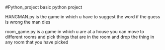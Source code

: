 #Python_project
basic python project



HANGMAN.py is the game in which u have to suggest the word if the guess is wrong the man dies

room_game.py is a game in which u are at a house you can move to different rooms and pick things that are in the room and drop the thing in any room that you have picked
